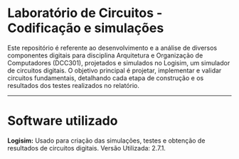 
# Laboratório de Circuitos - Codificação e simulações

Este repositório é referente ao desenvolvimento e a análise de diversos componentes digitais para disciplina Arquitetura e Organização de Computadores (DCC301), projetados e simulados no Logisim, um simulador de circuitos digitais. O objetivo principal é projetar, implementar e validar circuitos fundamentais, detalhando cada etapa de construção e os resultados dos testes realizados no relatório.

---
# Software utilizado
**Logisim:** Usado para criação das simulações, testes e obtenção de resultados de circuitos digitais. Versão Utilizada: 2.7.1.
